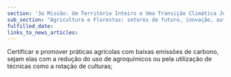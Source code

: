 ```yaml
---
section: '3a Missão: Um Território Inteiro e Uma Transição Climática Justa'
sub_section: "Agricultura e Florestas: setores de futuro, inovação, autonomia e investimento"
fulfilled_date:
links_to_news_articles:
---
```


Certificar e promover práticas agrícolas com baixas emissões de carbono, sejam elas com a redução do uso de agroquímicos ou pela utilização de técnicas como a rotação de culturas;